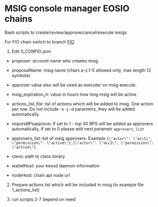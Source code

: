 # MSIG console manager EOSIO chains

Bash scripts to create/review/approve/cancel/execute msigs

For FIO chain switch to branch [FIO](https://github.com/CryptoLions/MSIG_console_manager/tree/FIO)

1. Edit 0_CONFIG.json
- proposer: account name who creates msig
- proposalName: msig name (chars a-z.1-5 allowed only, max length 12 symbols)
- approver value also will be used as executer on msig execute.
- msig_expiration_h: value in hours how long msig will be active

- actions_list_file: list of actions which will be added to msig. One action per row. Do not include -s -j -d parametrs, they will be added automatically.

- requireBPsapprove: if set to 1 - top 30 BPS will be added as approvers automatically, if set to 0 please edit next parametr `approvers_list`
- approvers_list: list of msig approvers. Example `{\"actor\": \"acc1\", \"permission\": \"active\"},{\"actor\": \"acc2\", \"permission\": \"active\"}`

- cleos: path to cleos binary
- walletHost: your keosd daemon information
- nodeHost: chain api node url

2. Prepare actions list which will be included in msig (in example file 1_actions_list)

3. run scripts 2-7 depend on need

